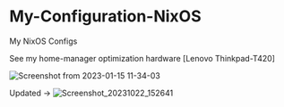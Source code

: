 # My-Configuration-NixOS
My NixOS Configs

See my home-manager optimization hardware [Lenovo Thinkpad-T420]

![Screenshot from 2023-01-15 11-34-03](https://user-images.githubusercontent.com/48295298/212546903-845dfc3d-c698-48f9-9749-f23dd59174e5.png)


Updated ->  ![Screenshot_20231022_152641](https://github.com/stnert/My-Configuration-NixOS/assets/48295298/138f8d03-981e-43f9-8810-2401c85eef6c)


